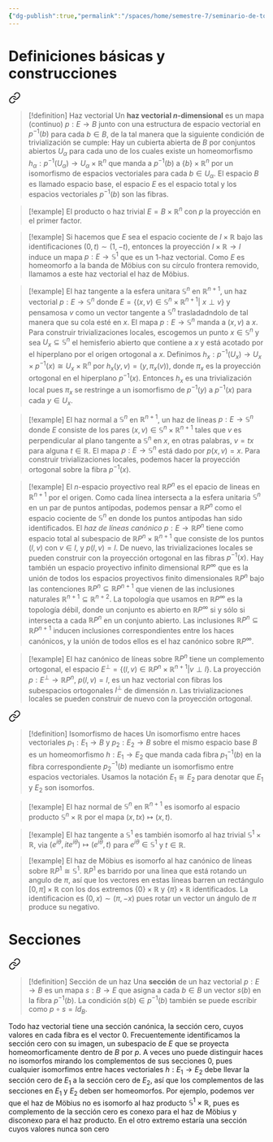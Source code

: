 ```yaml
---
{"dg-publish":true,"permalink":"/spaces/home/semestre-7/seminario-de-topologia-a/notas/primeras-semanas/"}
---
```


# Definiciones básicas y construcciones


<div class="transclusion internal-embed is-loaded"><a class="markdown-embed-link" href="/spaces/home/conceptos/haz-vectorial/" aria-label="Open link"><svg xmlns="http://www.w3.org/2000/svg" width="24" height="24" viewBox="0 0 24 24" fill="none" stroke="currentColor" stroke-width="2" stroke-linecap="round" stroke-linejoin="round" class="svg-icon lucide-link"><path d="M10 13a5 5 0 0 0 7.54.54l3-3a5 5 0 0 0-7.07-7.07l-1.72 1.71"></path><path d="M14 11a5 5 0 0 0-7.54-.54l-3 3a5 5 0 0 0 7.07 7.07l1.71-1.71"></path></svg></a><div class="markdown-embed">




>[!definition] Haz vectorial
 >Un **haz vectorial $n$-dimensional** es un mapa (continuo) $p: E \to B$ junto con una estructura de espacio vectorial en $p^{-1}(b)$ para cada $b \in B$, de la tal manera que la siguiente condición de trivialización se cumple: Hay un cubierta abierta de $B$ por conjuntos abiertos $U_{\alpha}$ para cada uno de los cuales existe un homeomorfismo $h_{\alpha}: p^{-1}(U_{\alpha}) \to U_{\alpha}\times \mathbb{R}^{n}$ que manda a $p^{-1}(b)$ a $\{ b \}\times \mathbb{R}^{n}$ por un isomorfismo de espacios vectoriales para cada $b \in U_{\alpha}$.
 >El espacio $B$ es llamado espacio base, el espacio $E$ es el espacio total y los espacios vectoriales $p^{-1}(b)$ son las fibras.

</div></div>


> [!example]
> El producto o haz trivial $E= B \times \mathbb{R}^{n}$ con $p$ la proyección en el primer factor.

> [!example]
> Si hacemos que $E$ sea el espacio cociente de $I \times \mathbb{R}$ bajo las identificaciones $(0,t)\sim (1,-t)$, entonces la proyección $I \times \mathbb{R} \to I$ induce un mapa $p: E \to \mathbb{S}^{1}$ que es un 1-haz vectorial. Como $E$ es homeomorfo a la banda de Möbius con su círculo frontera removido, llamamos a este haz vectorial el haz de Möbius.

 > [!example]
> El haz tangente a la esfera unitara $\mathbb{S}^{n}$ en $\mathbb{R}^{n+1}$, un haz vectorial $p: E \to \mathbb{S}^{n}$ donde $E=\{ (x,v) \in \mathbb{S}^{n}\times \mathbb{R}^{n+1}|~ x \perp v \}$ y pensamosa $v$ como un vector tangente a $\mathbb{S}^{n}$ trasladadndolo de tal manera que su cola esté en $x$. El mapa $p: E \to \mathbb{S}^{n}$ manda a $(x,v)$ a $x$. Para construir trivializaciones locales, escogemos un punto $x \in \mathbb{S}^{n}$ y sea $U_{x} \subseteq \mathbb{S}^{n}$ el hemisferio abierto que contiene a $x$ y está acotado por el hiperplano por el origen ortogonal a $x$. Definimos $h_{x}: p^{-1}(U_{x}) \to U_{x} \times p^{-1}(x) \cong U_{x} \times \mathbb{R}^{n}$ por      $h_{x}(y,v)=(y,\pi_{x}(v))$, donde $\pi_{x}$ es la proyección ortogonal en el hiperplano $p^{-1}(x)$. 
> Entonces $h_{x}$ es una trivialización local pues $\pi_{x}$ se restringe a un isomorfismo de $p^{-1}(y)$ a $p^{-1}(x)$ para cada $y \in U_{x}$.
> 

> [!example]
> El haz normal a $\mathbb{S}^{n}$ en $\mathbb{R}^{n+1}$, un haz de líneas $p: E \to \mathbb{S}^{n}$ donde $E$ consiste de los pares $(x,v) \in \mathbb{S}^{n}\times \mathbb{R}^{n+1}$ tales que $v$ es perpendicular al plano tangente a $\mathbb{S}^{n}$ en $x$, en otras palabras, $v=tx$ para alguna $t \in \mathbb{R}$. El mapa $p: E \to \mathbb{S}^{n}$ está dado por $p(x,v)=x$. Para construir trivializaciones locales, podemos hacer la proyección ortogonal sobre la fibra $p^{-1}(x)$.
> 

> [!example]
> El $n$-espacio proyectivo real $\mathbb{R}P^{n}$ es el epacio de lineas en $\mathbb{R}^{n+1}$ por el origen. Como cada línea intersecta a la esfera unitaria $\mathbb{S}^{n}$ en un par de puntos antípodas, podemos pensar a $\mathbb{R}P^{n}$ como el espacio cociente de $\mathbb{S}^{n}$ en donde los puntos antípodas han sido identificados. El *haz de líneas canónico* $p: E \to \mathbb{R}P^{n}$ tiene como espacio total al subespacio de $\mathbb{R}P^{n}\times \mathbb{R}^{n+1}$ que consiste de los puntos $(l,v)$ con $v \in l$, y $p(l,v)=l$. De nuevo, las trivializaciones locales se pueden construir con la proyección ortogonal en las fibras $p^{-1}(x)$.
> Hay también un espacio proyectivo infinito dimensional $\mathbb{R}P^{\infty}$ que es la unión de todos los espacios proyectivos finito dimensionales $\mathbb{R}P^{n}$ bajo las contenciones $\mathbb{R}P^{n}\subseteq \mathbb{R}P^{n+1}$ que vienen de las inclusiones naturales $\mathbb{R}^{n+1}\subseteq \mathbb{R}^{n+2}$. La topología que usamos en $\mathbb{R}P^{\infty}$ es la topología débil, donde un conjunto es abierto en $\mathbb{R}P^{\infty}$ si y sólo si intersecta a cada $\mathbb{R}P^{n}$ en un conjunto abierto. Las inclusiones $\mathbb{R}P^{n}\subseteq \mathbb{R}P^{n+1}$ inducen inclusiones correspondientes entre los haces canónicos, y la unión de todos ellos es el haz canónico sobre $\mathbb{R}P^{\infty}$.

> [!example]
> El haz canónico de líneas sobre $\mathbb{R}P^{n}$ tiene un complemento ortogonal, el espacio $E^{\perp}= \{ (l,v) \in \mathbb{R}P^{n}\times \mathbb{R}^{n+1}| v \perp l \}$. La proyección $p: E^{\perp} \to \mathbb{R}P^{n}$, $p(l,v)=l$, es un haz vectorial con fibras los subespacios ortogonales $l^{\perp}$ de dimensión $n$. Las trivializaciones locales se pueden construir de nuevo con la proyección ortogonal.


<div class="transclusion internal-embed is-loaded"><a class="markdown-embed-link" href="/spaces/home/conceptos/isomorfismo-de-haces-vectoriales/" aria-label="Open link"><svg xmlns="http://www.w3.org/2000/svg" width="24" height="24" viewBox="0 0 24 24" fill="none" stroke="currentColor" stroke-width="2" stroke-linecap="round" stroke-linejoin="round" class="svg-icon lucide-link"><path d="M10 13a5 5 0 0 0 7.54.54l3-3a5 5 0 0 0-7.07-7.07l-1.72 1.71"></path><path d="M14 11a5 5 0 0 0-7.54-.54l-3 3a5 5 0 0 0 7.07 7.07l1.71-1.71"></path></svg></a><div class="markdown-embed">




> [!definition] Isomorfismo de haces 
> Un isomorfismo entre haces vectoriales $p_{1}: E_{1} \to B$ y $p_{2}: E_{2} \to B$ sobre el mismo espacio base $B$ es un homeomorfismo $h:E_{1} \to E_{2}$ que manda cada fibra $p_{1}^{-1}(b)$ en la fibra correspondiente $p_{2}^{-1}(b)$ mediante un isomorfismo entre espacios vectoriales. Usamos la notación $E_{1} \cong E_{2}$ para denotar que $E_{1}$ y $E_{2}$ son isomorfos.

</div></div>

> [!example]
> El haz normal de $\mathbb{S}^{n}$ en $\mathbb{R}^{n+1}$ es isomorfo al espacio producto $\mathbb{S}^{n} \times \mathbb{R}$ por el mapa $(x,tx) \mapsto (x,t)$.

> [!example]
> El haz tangente a $\mathbb{S}^{1}$ es también isomorfo al haz trivial $\mathbb{S}^{1}\times \mathbb{R}$, via $(e^{i\theta},ite^{i\theta}) \mapsto (e^{i\theta},t)$ para $e^{i\theta} \in \mathbb{S}^{1}$ y $t \in \mathbb{R}$.

> [!example]
> El haz de Möbius es isomorfo al haz canónico de líneas sobre $\mathbb{R}P^{1} \cong \mathbb{S}^{1}$. $\mathbb{R}P^{1}$ es barrido por una linea que está rotando un angulo de $\pi$, así que los vectores en estas líneas barren un rectángulo $[0,\pi]\times \mathbb{R}$ con los dos extremos $\{ 0 \}\times \mathbb{R}$ y $\{ \pi \}\times \mathbb{R}$ identificados. La identificacion es $(0,x) \sim (\pi,-x)$ pues rotar un vector un ángulo de $\pi$ produce su negativo.

# Secciones

<div class="transclusion internal-embed is-loaded"><a class="markdown-embed-link" href="/spaces/home/conceptos/seccion-de-un-haz-vectorial/" aria-label="Open link"><svg xmlns="http://www.w3.org/2000/svg" width="24" height="24" viewBox="0 0 24 24" fill="none" stroke="currentColor" stroke-width="2" stroke-linecap="round" stroke-linejoin="round" class="svg-icon lucide-link"><path d="M10 13a5 5 0 0 0 7.54.54l3-3a5 5 0 0 0-7.07-7.07l-1.72 1.71"></path><path d="M14 11a5 5 0 0 0-7.54-.54l-3 3a5 5 0 0 0 7.07 7.07l1.71-1.71"></path></svg></a><div class="markdown-embed">




> [!definition] Sección de un haz
> Una **sección** de un haz vectorial $p:E \to B$ es un mapa $s: B \to E$ que asigna a cada $b \in B$ un vector $s(b)$ en la fibra $p^{-1}(b)$. La condición $s(b) \in p^{-1}(b)$ también se puede escribir como $p \circ s = Id_{B}$.

</div></div>


Todo haz vectorial tiene una sección canónica, la sección cero, cuyos valores en cada fibra es el vector $0$. Frecuentemente identificamos la sección cero con su imagen, un subespacio de $E$ que se proyecta homeomorficamente dentro de $B$ por $p.$ 
A veces uno puede distinguir haces no isomorfos mirando los complementos de sus secciones 0, pues cualquier isomorfimos entre haces vectoriales $h: E_{1} \to E_{2}$ debe llevar la sección cero de $E_{1}$ a la sección cero de $E_{2}$, así que los complementos de las secciones en $E_{1}$ y $E_{2}$ deben ser homeomorfos. Por ejemplo, podemos ver que el haz de Möbius no es isomorfo al haz producto $\mathbb{S}^{1}\times \mathbb{R}$, pues es complemento de la sección cero es conexo para el haz de Möbius y disconexo para el haz producto.
En el otro extremo estaría una sección cuyos valores nunca son cero
